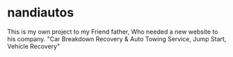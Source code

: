 # nandiautos

This is my own project to my Friend father,
Who needed a new website to his company. 
"Car Breakdown Recovery & Auto Towing Service, Jump Start, Vehicle Recovery"
